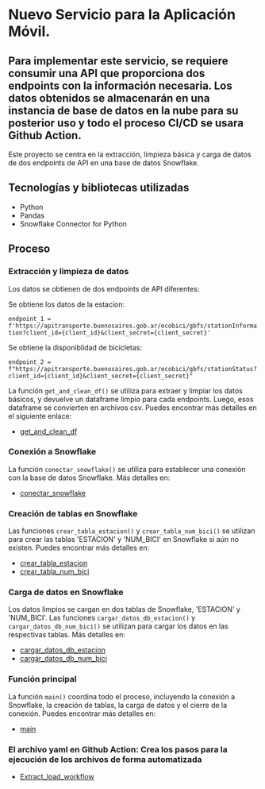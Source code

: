 # Nuevo Servicio para la Aplicación Móvil. 
## Para implementar este servicio, se requiere consumir una API que proporciona dos endpoints con la información necesaria. Los datos obtenidos se almacenarán en una instancia de base de datos en la nube para su posterior uso y todo el proceso CI/CD se usara Github Action.

Este proyecto se centra en la extracción, limpieza básica y carga de datos de dos endpoints de API en una base de datos Snowflake.

## Tecnologías y bibliotecas utilizadas

- Python
- Pandas
- Snowflake Connector for Python

## Proceso

### Extracción y limpieza de datos

Los datos se obtienen de dos endpoints de API diferentes:

Se obtiene los datos de la estacion:

`endpoint_1 = f'https://apitransporte.buenosaires.gob.ar/ecobici/gbfs/stationInformation?client_id={client_id}&client_secret={client_secret}'`

Se obtiene la disponiblidad de bicicletas:

`endpoint_2 = f"https://apitransporte.buenosaires.gob.ar/ecobici/gbfs/stationStatus?client_id={client_id}&client_secret={client_secret}"`

La función `get_and_clean_df()` se utiliza para extraer y limpiar los datos básicos, y devuelve un dataframe limpio para cada endpoints. Luego, esos dataframe se convierten en archivos csv. Puedes encontrar más detalles en el siguiente enlace:

- [get_and_clean_df](https://github.com/leodataengineer/project_1_extract_load_l_cf/tree/main/project_final_extract.py#L17L47)

### Conexión a Snowflake

La función `conectar_snowflake()` se utiliza para establecer una conexión con la base de datos Snowflake. Más detalles en:

- [conectar_snowflake](https://github.com/leodataengineer/project_1_extract_load_l_cf/tree/main/project_final_load.py#L11L23)

### Creación de tablas en Snowflake

Las funciones `crear_tabla_estacion()` y `crear_tabla_num_bici()` se utilizan para crear las tablas 'ESTACION' y 'NUM_BICI' en Snowflake si aún no existen. Puedes encontrar más detalles en:

- [crear_tabla_estacion](https://github.com/leodataengineer/project_1_extract_load_l_cf/tree/main/project_final_load.py#L28L56)
- [crear_tabla_num_bici](https://github.com/leodataengineer/project_1_extract_load_l_cf/tree/main/project_final_load.py#L60L88)

### Carga de datos en Snowflake

Los datos limpios se cargan en dos tablas de Snowflake, 'ESTACION' y 'NUM_BICI'. Las funciones `cargar_datos_db_estacion()` y `cargar_datos_db_num_bici()` se utilizan para cargar los datos en las respectivas tablas. Más detalles en:

- [cargar_datos_db_estacion](https://github.com/leodataengineer/project_1_extract_load_l_cf/tree/main/project_final_load.py#L93L96)
- [cargar_datos_db_num_bici](https://github.com/leodataengineer/project_1_extract_load_l_cf/tree/main/project_final_load.py#L99L102)

### Función principal

La función `main()` coordina todo el proceso, incluyendo la conexión a Snowflake, la creación de tablas, la carga de datos y el cierre de la conexión. Puedes encontrar más detalles en:

- [main](https://github.com/leodataengineer/project_1_extract_load_l_cf/tree/main/project_final_load.py#L108L135)

### El archivo yaml en Github Action: Crea los pasos para la ejecución de los archivos de forma automatizada
- [Extract_load_workflow](https://github.com/leodataengineer/project_1_extract_load_l_cf/tree/main/.github/workflows/extract_load.yml#L1L77)